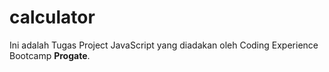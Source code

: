 # calculator

<p>Ini adalah Tugas Project JavaScript yang diadakan oleh Coding Experience Bootcamp <strong>Progate</strong>.<p>
